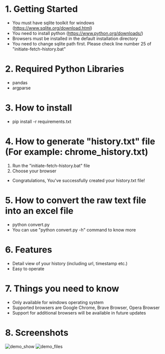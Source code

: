 # 1. Getting Started
- You must have sqlite toolkit for windows (https://www.sqlite.org/download.html)
- You need to install python (https://www.python.org/downloads/)
- Browsers must be installed in the default installation directory
- You need to change sqlite path first. Please check line number 25 of "initiate-fetch-history.bat"

# 2. Required Python Libraries
- pandas
- argparse

# 3. How to install
- pip install -r requirements.txt

# 4. How to generate "history.txt" file (For example: chrome_history.txt)
1. Run the "initiate-fetch-history.bat" file
2. Choose your browser
- Congratulations, You've successfully created your history.txt file!

# 5. How to convert the raw text file into an excel file
- python convert.py <input-file> <output-file>
- You can use "python convert.py -h" command to know more

# 6. Features
- Detail view of your history (including url, timestamp etc.)
- Easy to operate

# 7. Things you need to know
- Only available for windows operating system
- Supported browsers are Google Chrome, Brave Browser, Opera Browser
- Support for additional browsers will be available in future updates

# 8. Screenshots

![demo_show](https://github.com/user-attachments/assets/4cecb9df-b119-4bf3-97f0-adfa716802dd) ![demo_files](https://github.com/user-attachments/assets/0d3acc23-af19-493c-8494-49276e3a3b7d)
